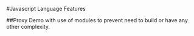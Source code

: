#Javascript Language Features

##Proxy
Demo with use of modules to prevent need to build or have any other complexity.